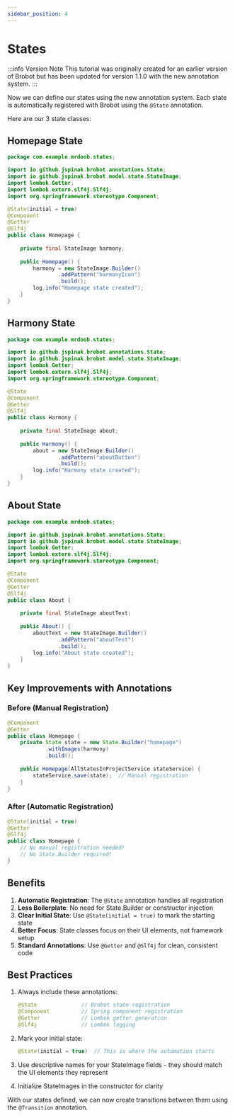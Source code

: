 ```yaml
---
sidebar_position: 4
---
```


# States

:::info Version Note
This tutorial was originally created for an earlier version of Brobot but has been updated for version 1.1.0 with the new annotation system.
:::

Now we can define our states using the new annotation system. Each state is automatically registered with Brobot using the `@State` annotation.

Here are our 3 state classes:

## Homepage State

```java
package com.example.mrdoob.states;

import io.github.jspinak.brobot.annotations.State;
import io.github.jspinak.brobot.model.state.StateImage;
import lombok.Getter;
import lombok.extern.slf4j.Slf4j;
import org.springframework.stereotype.Component;

@State(initial = true)
@Component
@Getter
@Slf4j
public class Homepage {
    
    private final StateImage harmony;
    
    public Homepage() {
        harmony = new StateImage.Builder()
                .addPattern("harmonyIcon")
                .build();
        log.info("Homepage state created");
    }
}
```

## Harmony State

```java
package com.example.mrdoob.states;

import io.github.jspinak.brobot.annotations.State;
import io.github.jspinak.brobot.model.state.StateImage;
import lombok.Getter;
import lombok.extern.slf4j.Slf4j;
import org.springframework.stereotype.Component;

@State
@Component
@Getter
@Slf4j
public class Harmony {
    
    private final StateImage about;
    
    public Harmony() {
        about = new StateImage.Builder()
                .addPattern("aboutButton")
                .build();
        log.info("Harmony state created");
    }
}
```

## About State

```java
package com.example.mrdoob.states;

import io.github.jspinak.brobot.annotations.State;
import io.github.jspinak.brobot.model.state.StateImage;
import lombok.Getter;
import lombok.extern.slf4j.Slf4j;
import org.springframework.stereotype.Component;

@State
@Component
@Getter
@Slf4j
public class About {
    
    private final StateImage aboutText;
    
    public About() {
        aboutText = new StateImage.Builder()
                .addPattern("aboutText")
                .build();
        log.info("About state created");
    }
}
```

## Key Improvements with Annotations

### Before (Manual Registration)
```java
@Component
@Getter
public class Homepage {
    private State state = new State.Builder("homepage")
            .withImages(harmony)
            .build();
    
    public Homepage(AllStatesInProjectService stateService) {
        stateService.save(state);  // Manual registration
    }
}
```

### After (Automatic Registration)
```java
@State(initial = true)
@Getter
@Slf4j
public class Homepage {
    // No manual registration needed!
    // No State.Builder required!
}
```

## Benefits

1. **Automatic Registration**: The `@State` annotation handles all registration
2. **Less Boilerplate**: No need for State.Builder or constructor injection
3. **Clear Initial State**: Use `@State(initial = true)` to mark the starting state
4. **Better Focus**: State classes focus on their UI elements, not framework setup
5. **Standard Annotations**: Use `@Getter` and `@Slf4j` for clean, consistent code

## Best Practices

1. Always include these annotations:
   ```java
   @State              // Brobot state registration
   @Component          // Spring component registration
   @Getter             // Lombok getter generation
   @Slf4j              // Lombok logging
   ```

2. Mark your initial state:
   ```java
   @State(initial = true)  // This is where the automation starts
   ```

3. Use descriptive names for your StateImage fields - they should match the UI elements they represent

4. Initialize StateImages in the constructor for clarity

With our states defined, we can now create transitions between them using the `@Transition` annotation.